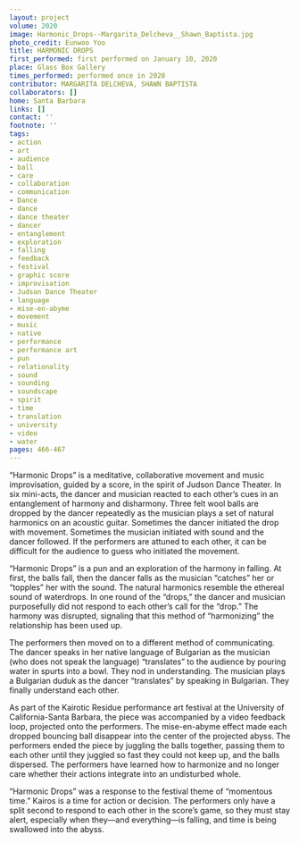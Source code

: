 ```yaml
---
layout: project
volume: 2020
image: Harmonic_Drops--Margarita_Delcheva__Shawn_Baptista.jpg
photo_credit: Eunwoo Yoo
title: HARMONIC DROPS
first_performed: first performed on January 10, 2020
place: Glass Box Gallery
times_performed: performed once in 2020
contributor: MARGARITA DELCHEVA, SHAWN BAPTISTA
collaborators: []
home: Santa Barbara
links: []
contact: ''
footnote: ''
tags:
- action
- art
- audience
- ball
- care
- collaboration
- communication
- Dance
- dance
- dance theater
- dancer
- entanglement
- exploration
- falling
- feedback
- festival
- graphic score
- improvisation
- Judson Dance Theater
- language
- mise-en-abyme
- movement
- music
- native
- performance
- performance art
- pun
- relationality
- sound
- sounding
- soundscape
- spirit
- time
- translation
- university
- video
- water
pages: 466-467
---
```


“Harmonic Drops” is a meditative, collaborative movement and music improvisation, guided by a score, in the spirit of Judson Dance Theater. In six mini-acts, the dancer and musician reacted to each other’s cues in an entanglement of harmony and disharmony. Three felt wool balls are dropped by the dancer repeatedly as the musician plays a set of natural harmonics on an acoustic guitar. Sometimes the dancer initiated the drop with movement. Sometimes the musician initiated with sound and the dancer followed. If the performers are attuned to each other, it can be difficult for the audience to guess who initiated the movement. 

“Harmonic Drops” is a pun and an exploration of the harmony in falling. At first, the balls fall, then the dancer falls as the musician “catches” her or “topples” her with the sound. The natural harmonics resemble the ethereal sound of waterdrops. In one round of the “drops,” the dancer and musician purposefully did not respond to each other’s call for the “drop.” The harmony was disrupted, signaling that this method of “harmonizing” the relationship has been used up. 

The performers then moved on to a different method of communicating. The dancer speaks in her native language of Bulgarian as the musician (who does not speak the language) “translates” to the audience by pouring water in spurts into a bowl. They nod in understanding. The musician plays a Bulgarian duduk as the dancer “translates” by speaking in Bulgarian. They finally understand each other. 

As part of the <span class="ITALIC">Kairotic Residue</span> performance art festival at the University of California-Santa Barbara, the piece was accompanied by a video feedback loop, projected onto the performers. The mise-en-abyme effect made each dropped bouncing ball disappear into the center of the projected abyss. The performers ended the piece by juggling the balls together, passing them to each other until they juggled so fast they could not keep up, and the balls dispersed. The performers have learned how to harmonize and no longer care whether their actions integrate into an undisturbed whole. 

“Harmonic Drops” was a response to the festival theme of “momentous time.” <span class="ITALIC">Kairos</span> is a time for action or decision. The performers only have a split second to respond to each other in the score’s game, so they must stay alert, especially when they—and everything—is falling, and time is being swallowed into the abyss.